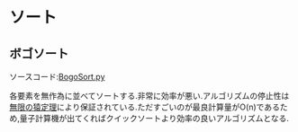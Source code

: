 # ソート
## ボゴソート

ソースコード:[BogoSort.py](./BogoSort.py)

各要素を無作為に並べてソートする.非常に効率が悪い.アルゴリズムの停止性は[無限の猿定理](http://ja.wikipedia.org/wiki/%E7%84%A1%E9%99%90%E3%81%AE%E7%8C%BF%E5%AE%9A%E7%90%86)により保証されている.ただすごいのが最良計算量がO(n)であるため,量子計算機が出てくればクイックソートより効率の良いアルゴリズムとなる.
